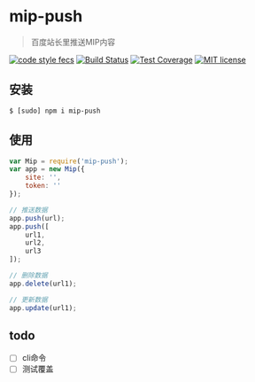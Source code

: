 # mip-push

> 百度站长里推送MIP内容

[![code style fecs](https://img.shields.io/badge/code%20style-fecs-brightgreen.svg)](https://github.com/ecomfe/fecs)
[![Build Status](https://travis-ci.org/xuexb/mip-push.svg?branch=master)](https://travis-ci.org/xuexb/mip-push)
[![Test Coverage](https://img.shields.io/coveralls/xuexb/mip-push/master.svg)](https://coveralls.io/r/xuexb/mip-push)
[![MIT license](https://img.shields.io/github/license/xuexb/mip-push.svg)](https://github.com/xuexb/mip-push)

## 安装

```shell
$ [sudo] npm i mip-push
```

## 使用

```js
var Mip = require('mip-push');
var app = new Mip({
    site: '',
    token: ''
});

// 推送数据
app.push(url);
app.push([
    url1,
    url2,
    url3
]);

// 删除数据
app.delete(url1);

// 更新数据
app.update(url1);
```

## todo

- [ ] cli命令
- [ ] 测试覆盖